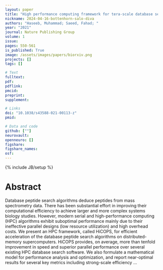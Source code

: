 ```yaml
---
layout: paper
title: "High performance computing framework for tera-scale database search of mass spectrometry data"
nickname: 2024-04-16-bottenhorn-salo-diva
authors: "Haseeb, Muhammad; Saeed, Fahad; "
year: "2021"
journal: Nature Publishing Group
volume: 1
issue:
pages: 550-561
is_published: True
image: /assets/images/papers/biorxiv.png
projects: []
tags: []

# Text
fulltext:
pdf:
pdflink:
pmcid:
preprint: 
supplement:

# Links
doi: "10.1038/s43588-021-00113-z"
pmid:

# Data and code
github: [""]
neurovault:
openneuro: []
figshare:
figshare_names:
osf:
---
```

{% include JB/setup %}

# Abstract

Database peptide search algorithms deduce peptides from mass spectrometry data. There has been substantial effort in improving their computational efficiency to achieve larger and more complex systems biology studies. However, modern serial and high-performance computing (HPC) algorithms exhibit suboptimal performance mainly due to their ineffective parallel designs (low resource utilization) and high overhead costs. We present an HPC framework, called HiCOPS, for efficient acceleration of the database peptide search algorithms on distributed-memory supercomputers. HiCOPS provides, on average, more than tenfold improvement in speed and superior parallel performance over several existing HPC database search software. We also formulate a mathematical model for performance analysis and optimization, and report near-optimal results for several key metrics including strong-scale efficiency …
